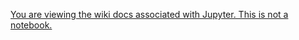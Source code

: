 [You are viewing the wiki docs associated with Jupyter. This is not a notebook.](https://github.com/jupyter/jupyter/wiki)